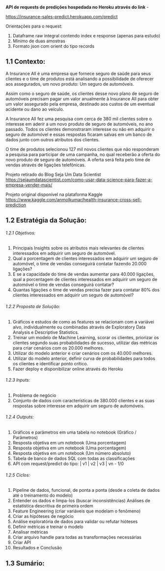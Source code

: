 **API de requests de predições hospedada no Heroku através do link** - 

https://insurance-sales-predict.herokuapp.com/predict

Orientações para o request: 
1. Dataframe raw integral contendo index e response (apenas para estudo)
2. Mínimo de duas amostras
3. Formato json com orient do tipo records

## 1.1 Contexto:
A Insurance All é uma empresa que fornece seguro de saúde para seus clientes e o time de produtos está analisando a possibilidade de oferecer aos assegurados, um novo produto: Um seguro de automóveis.

Assim como o seguro de saúde, os clientes desse novo plano de seguro de automóveis precisam pagar um valor anualmente à Insurance All para obter um valor assegurado pela empresa, destinado aos custos de um eventual acidente ou dano ao veículo.

A Insurance All fez uma pesquisa com cerca de 380 mil clientes sobre o interesse em aderir a um novo produto de seguro de automóveis, no ano passado. Todos os clientes demonstraram interesse ou não em adquirir o seguro de automóvel e essas respostas ficaram salvas em um banco de dados junto com outros atributos dos clientes.

O time de produtos selecionou 127 mil novos clientes que não responderam a pesquisa para participar de uma campanha, no qual receberão a oferta do novo produto de seguro de automóveis. A oferta será feita pelo time de vendas através de ligações telefônicas.

Projeto retirado do Blog Seja Um Data Scientist
https://sejaumdatascientist.com/como-usar-data-science-para-fazer-a-empresa-vender-mais/

Projeto original disponível na plataforma Kaggle
https://www.kaggle.com/anmolkumar/health-insurance-cross-sell-prediction


## 1.2 Estratégia da Solução:

###### 1.2.1 Objetivos:
1. Principais Insights sobre os atributos mais relevantes de clientes interessados em adquirir um seguro de automóvel.
2. Qual a porcentagem de clientes interessados em adquirir um seguro de automóvel, o time de vendas conseguirá contatar fazendo 20.000 ligações?
3. E se a capacidade do time de vendas aumentar para 40.000 ligações, qual a porcentagem de clientes interessados em adquirir um seguro de automóvel o time de vendas conseguirá contatar?
4. Quantas ligações o time de vendas precisa fazer para contatar 80% dos clientes interessados em adquirir um seguro de automóvel?

###### 1.2.2 Proposta de Solução:
1. Gráficos e estudos de como as features se relacionam com a variávei alvo, individualmente ou combinadas através de Exploratory Data Analysis e Descriptive Statistics.
2. Treinar um modelo de Machine Learning, scorar os clientes, priorizar os clientes segundo suas probabilidades de sucesso, utilizar das métricas para criar cenários com os 20.000 melhores.
3. Utilizar do modelo anterior e criar cenários com os 40.000 melhores.
4. Utilizar do modelo anterior, definir curva de probabilidades para todos os clientes e identificar ponto crítico.
5. Fazer deploy e disponibilizar online através do Heroku

###### 1.2.3 Inputs:
1. Problema de negócio
2. Conjunto de dados com características de 380.000 clientes e as suas respostas sobre interesse em adquirir um seguro de automóveis.

###### 1.2.4 Outputs:
1. Gráficos e parâmetros em uma tabela no notebook (Gráfico / Parâmetros)
2. Resposta objetiva em um notebook (Uma porcentagem)
3. Resposta objetiva em um notebook (Uma porcentagem)
4. Resposta objetiva em um notebook (Um número absoluto)
5. Tabela de banco de dados SQL com todas as classificações
6. API com request/predict do tipo: | v1 | v2 | v3 | vn - 1/0

###### 1.2.5 Ciclos:
1. Pipeline de dados, funcional, de ponta a ponta (desde a coleta de dados até o 
    treinamento do modelo)
2. Entender os dados e limpa-los (buscar inconsistências) Análises de estatística
    descritiva de primeira ordem
3. Feature Engineering (criar variáveis que modelam o fenômeno)
4. Criar as hipóteses de negócio
5. Análise exploratória de dados para validar ou refutar hióteses
6. Definir métricas e treinar o modelo
7. Analisar métricas
8. Criar arquivo handle para todas as transformações necessárias
9. Criar API
10. Resultados e Conclusão

## 1.3 Sumário:
